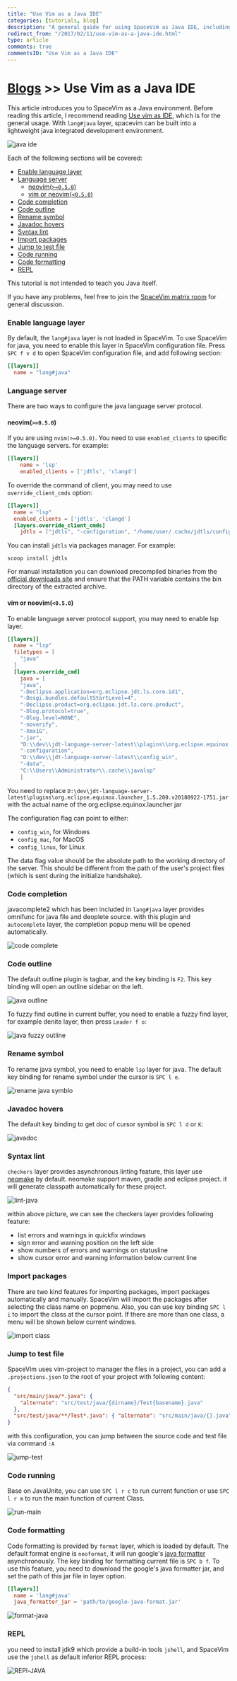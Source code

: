 ```yaml
---
title: "Use Vim as a Java IDE"
categories: [tutorials, blog]
description: "A general guide for using SpaceVim as Java IDE, including layer configuration and requiems installation."
redirect_from: "/2017/02/11/use-vim-as-a-java-ide.html"
type: article
comments: true
commentsID: "Use Vim as a Java IDE"
---
```


# [Blogs](../blog/) >> Use Vim as a Java IDE

This article introduces you to SpaceVim as a Java environment.
Before reading this article, I recommend reading [Use vim as IDE](../use-vim-as-ide/), which is for the general usage.
With `lang#java` layer, spacevim can be built into a lightweight java integrated development environment.

![java ide](https://img.spacevim.org/228426235-cd9c6fd8-8756-4586-8bfe-d62f51a8ec50.png)

Each of the following sections will be covered:

<!-- vim-markdown-toc GFM -->

- [Enable language layer](#enable-language-layer)
- [Language server](#language-server)
  - [neovim(`>=0.5.0`)](#neovim050)
  - [vim or neovim(`<0.5.0`)](#vim-or-neovim050)
- [Code completion](#code-completion)
- [Code outline](#code-outline)
- [Rename symbol](#rename-symbol)
- [Javadoc hovers](#javadoc-hovers)
- [Syntax lint](#syntax-lint)
- [Import packages](#import-packages)
- [Jump to test file](#jump-to-test-file)
- [Code running](#code-running)
- [Code formatting](#code-formatting)
- [REPL](#repl)

<!-- vim-markdown-toc -->

This tutorial is not intended to teach you Java itself.

If you have any problems,
feel free to join the [SpaceVim matrix room](https://app.element.io/#/room/#spacevim:matrix.org)
for general discussion.

### Enable language layer

By default, the `lang#java` layer is not loaded in SpaceVim. To use SpaceVim for java,
you need to enable this layer in SpaceVim configuration file.
Press `SPC f v d` to open SpaceVim configuration file, and add following section:

```toml
[[layers]]
  name = "lang#java"
```

### Language server

There are two ways to configure the java language server protocol.

#### neovim(`>=0.5.0`)

If you are using `nvim(>=0.5.0)`. You need to use `enabled_clients` to specific the language servers.
for example:

```toml
[[layers]]
    name = 'lsp'
    enabled_clients = ['jdtls', 'clangd']
```

To override the command of client, you may need to use `override_client_cmds` option:

```toml
[[layers]]
  name = "lsp"
  enabled_clients = ['jdtls', 'clangd']
  [layers.override_client_cmds]
    jdtls = ["jdtls", "-configuration", "/home/user/.cache/jdtls/config", "-data", "/home/user/.cache/jdtls/workspace"]
```

You can install `jdtls` via packages manager. For example:

```
scoop install jdtls
```

For manual installation you can download precompiled binaries from the [official downloads site](http://download.eclipse.org/jdtls/snapshots/?d) and ensure that the PATH variable contains the bin directory of the extracted archive.

#### vim or neovim(`<0.5.0`)

To enable language server protocol support, you may need to enable lsp layer.

```toml
[[layers]]
  name = "lsp"
  filetypes = [
    "java"
  ]
  [layers.override_cmd]
    java = [
    "java",
    "-Declipse.application=org.eclipse.jdt.ls.core.id1",
    "-Dosgi.bundles.defaultStartLevel=4",
    "-Declipse.product=org.eclipse.jdt.ls.core.product",
    "-Dlog.protocol=true",
    "-Dlog.level=NONE",
    "-noverify",
    "-Xmx1G",
    "-jar",
    "D:\\dev\\jdt-language-server-latest\\plugins\\org.eclipse.equinox.launcher_1.5.200.v20180922-1751.jar",
    "-configuration",
    "D:\\dev\\jdt-language-server-latest\\config_win",
    "-data",
    "C:\\Users\\Administrator\\.cache\\javalsp"
    ]
```

You need to replace `D:\dev\jdt-language-server-latest\plugins\org.eclipse.equinox.launcher_1.5.200.v20180922-1751.jar` with the actual name of the org.eclipse.equinox.launcher jar

The configuration flag can point to either:

- `config_win`, for Windows
- `config_mac`, for MacOS
- `config_linux`, for Linux

The data flag value should be the absolute path to the working directory of the server.
This should be different from the path of the user's project files (which is sent during the initialize handshake).

### Code completion

javacomplete2 which has been included in `lang#java` layer provides omnifunc for java file and deoplete source.
with this plugin and `autocomplete` layer, the completion popup menu will be opened automatically.

![code complete](https://img.spacevim.org/46297202-ba0ab980-c5ce-11e8-81a0-4a4a85bc98a5.png)

### Code outline

The default outline plugin is tagbar, and the key binding is `F2`. This key binding will open an outline sidebar on the left.

![java outline](https://img.spacevim.org/53250502-7c313d80-36f5-11e9-8fa2-8437ecf57a78.png)

To fuzzy find outline in current buffer, you need to enable a fuzzy find layer, for example denite layer,
then press `Leader f o`:

![java fuzzy outline](https://img.spacevim.org/53250728-f1047780-36f5-11e9-923d-0b34568f9566.gif)

### Rename symbol

To rename java symbol, you need to enable `lsp` layer for java. The default key binding
for rename symbol under the cursor is `SPC l e`.

![rename java symblo](https://img.spacevim.org/53250190-da115580-36f4-11e9-9590-bf945fa8dcc0.gif)

### Javadoc hovers

The default key binding to get doc of cursor symbol is `SPC l d` or `K`:

![javadoc](https://img.spacevim.org/53255520-bf44de00-3700-11e9-9f47-50bc50ed6e83.gif)

### Syntax lint

`checkers` layer provides asynchronous linting feature, this layer use [neomake](https://github.com/neomake/neomake) by default.
neomake support maven, gradle and eclipse project. it will generate classpath automatically for these project.

![lint-java](https://img.spacevim.org/46323584-99b81a80-c621-11e8-8ca5-d8eb7fbd93cf.png)

within above picture, we can see the checkers layer provides following feature:

- list errors and warnings in quickfix windows
- sign error and warning position on the left side
- show numbers of errors and warnings on statusline
- show cursor error and warning information below current line

### Import packages

There are two kind features for importing packages, import packages automatically and manually.
SpaceVim will import the packages after selecting the class name on popmenu.
Also, you can use key binding `SPC l i` to import the class at the cursor point.
If there are more than one class, a menu will be shown below current windows.

![import class](https://img.spacevim.org/46298485-c04e6500-c5d1-11e8-96f3-01d84f9fe237.png)

### Jump to test file

SpaceVim uses vim-project to manager the files in a project, you can add a `.projections.json` to the root of your project with following content:

```json
{
  "src/main/java/*.java": {
    "alternate": "src/test/java/{dirname}/Test{basename}.java"
  },
  "src/test/java/**/Test*.java": { "alternate": "src/main/java/{}.java" }
}
```

with this configuration, you can jump between the source code and test file via command `:A`

![jump-test](https://img.spacevim.org/46322905-12b57300-c61e-11e8-81a2-53c69d10140f.gif)

### Code running

Base on JavaUnite, you can use `SPC l r c` to run current function or use `SPC l r m` to run the main function of current Class.

![run-main](https://img.spacevim.org/46323137-61174180-c61f-11e8-94df-61b6998b8907.gif)

### Code formatting

Code formatting is provided by `format` layer, which is loaded by default.
The default format engine is `neoformat`, it will run google's [java formatter](https://github.com/google/google-java-format)
asynchronously. The key binding for formatting current file is `SPC b f`.
To use this feature, you need to download the google's java formatter jar, and set the
path of this jar file in layer option.

```toml
[[layers]]
  name = 'lang#java'
  java_formatter_jar = 'path/to/google-java-format.jar'
```

![format-java](https://img.spacevim.org/46323426-ccadde80-c620-11e8-9726-d99025f3bf76.gif)

### REPL

you need to install jdk9 which provide a build-in tools `jshell`, and SpaceVim use the `jshell` as default inferior REPL process:

![REPl-JAVA](https://img.spacevim.org/34159605-758461ba-e48f-11e7-873c-fc358ce59a42.gif)
